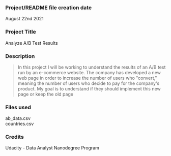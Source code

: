 ### Project/README file creation date
August 22nd 2021


### Project Title
Analyze A/B Test Results

### Description
>In this project I will be working to understand the results of an A/B test run by an e-commerce website. The company has developed a new web page in order to increase the number of users who "convert," meaning the number of users who decide to pay for the company's product. My goal is to understand if they should implement this new page or keep the old page

### Files used
ab_data.csv<br>
countries.csv

### Credits
Udacity - Data Analyst Nanodegree Program
